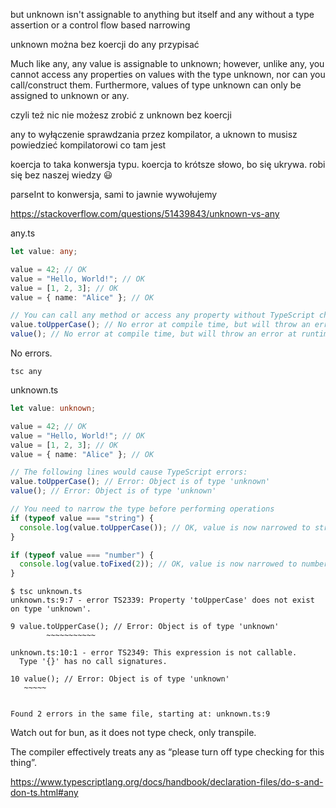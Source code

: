 but unknown isn't assignable to anything but itself and any without a type assertion or a control flow based narrowing

unknown można bez koercji do any przypisać

Much like any, any value is assignable to unknown; however, unlike any, you cannot access any properties on values with the type unknown, nor can you call/construct them. Furthermore, values of type unknown can only be assigned to unknown or any.

czyli też nic nie możesz zrobić z unknown bez koercji

any to wyłączenie sprawdzania przez kompilator, a uknown to musisz powiedzieć kompilatorowi co tam jest

koercja to taka konwersja typu. koercja to krótsze słowo, bo się ukrywa. robi się bez naszej wiedzy 😃

parseInt to konwersja, sami to jawnie wywołujemy

https://stackoverflow.com/questions/51439843/unknown-vs-any

any.ts

```typescript
let value: any;

value = 42; // OK
value = "Hello, World!"; // OK
value = [1, 2, 3]; // OK
value = { name: "Alice" }; // OK

// You can call any method or access any property without TypeScript checking
value.toUpperCase(); // No error at compile time, but will throw an error at runtime if value is not a string
value(); // No error at compile time, but will throw an error at runtime if value is not a function
```

No errors.

```shell
tsc any
```

unknown.ts

```typescript
let value: unknown;

value = 42; // OK
value = "Hello, World!"; // OK
value = [1, 2, 3]; // OK
value = { name: "Alice" }; // OK

// The following lines would cause TypeScript errors:
value.toUpperCase(); // Error: Object is of type 'unknown'
value(); // Error: Object is of type 'unknown'

// You need to narrow the type before performing operations
if (typeof value === "string") {
  console.log(value.toUpperCase()); // OK, value is now narrowed to string
}

if (typeof value === "number") {
  console.log(value.toFixed(2)); // OK, value is now narrowed to number
}
```

```shell
$ tsc unknown.ts
unknown.ts:9:7 - error TS2339: Property 'toUpperCase' does not exist on type 'unknown'.

9 value.toUpperCase(); // Error: Object is of type 'unknown'
        ~~~~~~~~~~~

unknown.ts:10:1 - error TS2349: This expression is not callable.
  Type '{}' has no call signatures.

10 value(); // Error: Object is of type 'unknown'
   ~~~~~


Found 2 errors in the same file, starting at: unknown.ts:9
```

Watch out for bun, as it does not type check, only transpile.


The compiler effectively treats any as “please turn off type checking for this thing”.

https://www.typescriptlang.org/docs/handbook/declaration-files/do-s-and-don-ts.html#any
